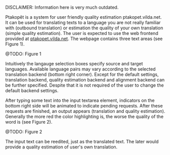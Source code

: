 DISCLAIMER: Information here is very much outdated.

Ptakopět is a system for user friendly quality estimation ptakopet.vilda.net. It can be used for translating texts to a language you are not really familiar with (outbound translation) or estimation the quality of your own translation (simple quality estimation). The user is expected to use the web frontend provided at [ptakopet.vilda.net](https://ptakopet.vilda.net/). The webpage contains three text areas (see Figure 1).

@TODO: Figure 1

Intuitively the langauge selection boxes specify source and target languages. Available language pairs may vary according to the selected translation backend (bottom right corner). Except for the default settings, translation backend, quality estimation backend and alignment backend can be further specified. Despite that it is not required of the user to change the default backend settings.

After typing some text into the input textarea element, indicators on the bottom right side will be animated to indicate pending requests. After these requests are finished, an output appears (translation and quality estimation). Generally the more red the color highlighting is, the worse the quality of the word is (see Figure 2).

@TODO: Figure 2

The input text can be reedited, just as the translated text. The later would provide a quality estimation of user's own translation. 
